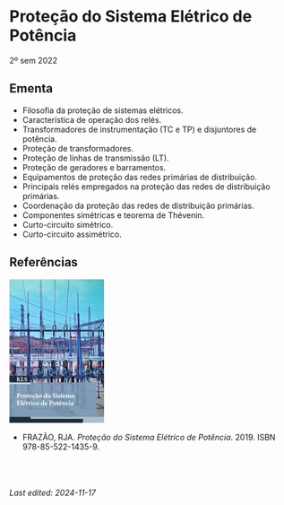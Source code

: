 # Proteção do Sistema Elétrico de Potência

2º sem 2022

## Ementa

- Filosofia da proteção de sistemas elétricos.
- Característica de operação dos relés.
- Transformadores de instrumentação (TC e TP) e disjuntores de potência.
- Proteção de transformadores.
- Proteção de linhas de transmissão (LT).
- Proteção de geradores e barramentos.
- Equipamentos de proteção das redes primárias de distribuição.
- Principais relés empregados na proteção das redes de distribuição primárias.
- Coordenação da proteção das redes de distribuição primárias.
- Componentes simétricas e teorema de Thévenin.
- Curto-circuito simétrico.
- Curto-circuito assimétrico.

## Referências

![](img/frazao.jpg)

- FRAZÃO, RJA. *Proteção do Sistema Elétrico de Potência*. 2019. ISBN 978-85-522-1435-9.


<br><br><br>*Last edited: 2024-11-17*
